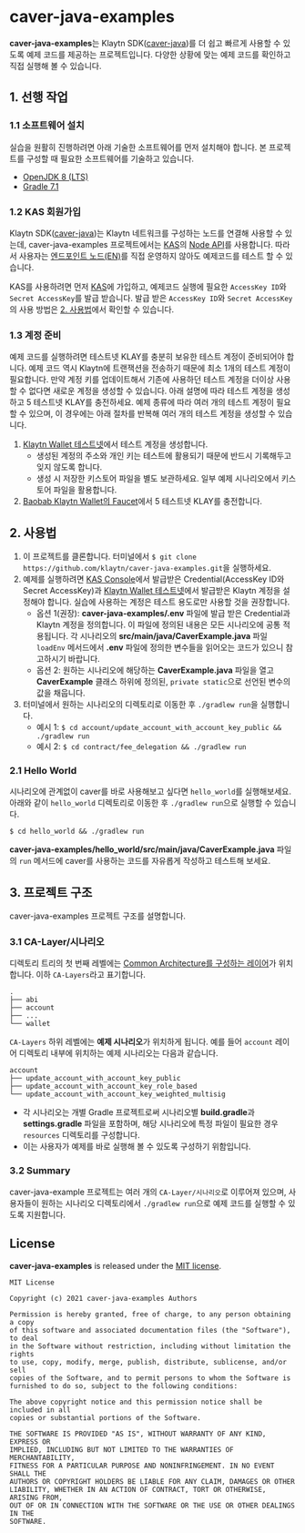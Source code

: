 # caver-java-examples
**caver-java-examples**는 Klaytn SDK([caver-java](https://github.com/klaytn/caver-java))를 더 쉽고 빠르게 사용할 수 있도록 예제 코드를 제공하는 프로젝트입니다. 다양한 상황에 맞는 예제 코드를 확인하고 직접 실행해 볼 수 있습니다.

## 1. 선행 작업
### 1.1 소프트웨어 설치
실습을 원활히 진행하려면 아래 기술한 소프트웨어를 먼저 설치해야 합니다. 본 프로젝트를 구성할 때 필요한 소프트웨어를 기술하고 있습니다.
* [OpenJDK 8 (LTS)](https://adoptopenjdk.net/?variant=openjdk8&jvmVariant=hotspot)
* [Gradle 7.1](https://gradle.org/install/)

### 1.2 KAS 회원가입
Klaytn SDK([caver-java](https://github.com/klaytn/caver-java))는 Klaytn 네트워크를 구성하는 노드를 연결해 사용할 수 있는데, caver-java-examples 프로젝트에서는 [KAS](https://klaytnapi.com)의 [Node API](https://refs.klaytnapi.com/en/node/latest)를 사용합니다. 따라서 사용자는 [엔드포인트 노드(EN)](https://docs.klaytn.com/node/endpoint-node)를 직접 운영하지 않아도 예제코드를 테스트 할 수 있습니다.

KAS를 사용하려면 먼저 [KAS](https://klaytnapi.com)에 가입하고, 예제코드 실행에 필요한 `AccessKey ID`와 `Secret AccessKey`를 발급 받습니다.
발급 받은 `AccessKey ID`와 `Secret AccessKey`의 사용 방법은 [2. 사용법](https://github.com/klaytn/caver-java-examples/blob/master/README.ko.md#2-%EC%82%AC%EC%9A%A9%EB%B2%95)에서 확인할 수 있습니다.

### 1.3 계정 준비
예제 코드를 실행하려면 테스트넷 KLAY를 충분히 보유한 테스트 계정이 준비되어야 합니다.
예제 코드 역시 Klaytn에 트랜잭션을 전송하기 때문에 최소 1개의 테스트 계정이 필요합니다. 만약 계정 키를 업데이트해서 기존에 사용하던 테스트 계정을 더이상 사용할 수 없다면 새로운 계정을 생성할 수 있습니다. 아래 설명에 따라 테스트 계정을 생성하고 5 테스트넷 KLAY를 충전하세요. 예제 종류에 따라 여러 개의 테스트 계정이 필요할 수 있으며, 이 경우에는 아래 절차를 반복해 여러 개의 테스트 계정을 생성할 수 있습니다.
1. [Klaytn Wallet 테스트넷](https://baobab.wallet.klaytn.com/create)에서 테스트 계정을 생성합니다.
   * 생성된 계정의 주소와 개인 키는 테스트에 활용되기 때문에 반드시 기록해두고 잊지 않도록 합니다.
   * 생성 시 저장한 키스토어 파일을 별도 보관하세요. 일부 예제 시나리오에서 키스토어 파일을 활용합니다.
2. [Baobab Klaytn Wallet의 Faucet](https://baobab.wallet.klaytn.com/faucet)에서 5 테스트넷 KLAY를 충전합니다.

## 2. 사용법
1. 이 프로젝트를 클론합니다. 터미널에서 `$ git clone https://github.com/klaytn/caver-java-examples.git`을 실행하세요.
2. 예제를 실행하려면 [KAS Console](https://console.klaytnapi.com/ko/security/credential)에서 발급받은 Credential(AccessKey ID와 Secret AccessKey)과 [Klaytn Wallet 테스트넷](https://baobab.wallet.klaytn.com/create)에서 발급받은 Klaytn 계정을 설정해야 합니다. 실습에 사용하는 계정은 테스트 용도로만 사용할 것을 권장합니다.
    * 옵션 1(권장): **caver-java-examples/.env** 파일에 발급 받은 Credential과 Klaytn 계정을 정의합니다. 이 파일에 정의된 내용은 모든 시나리오에 공통 적용됩니다. 각 시나리오의 **src/main/java/CaverExample.java** 파일 `loadEnv` 메서드에서 **.env** 파일에 정의한 변수들을 읽어오는 코드가 있으니 참고하시기 바랍니다.
    * 옵션 2: 원하는 시나리오에 해당하는 **CaverExample.java** 파일을 열고 **CaverExample** 클래스 하위에 정의된, `private static`으로 선언된 변수의 값을 채웁니다.
3. 터미널에서 원하는 시나리오의 디렉토리로 이동한 후 `./gradlew run`을 실행합니다.
    * 예시 1: `$ cd account/update_account_with_account_key_public && ./gradlew run`
    * 예시 2: `$ cd contract/fee_delegation && ./gradlew run`

### 2.1 Hello World
시나리오에 관계없이 caver를 바로 사용해보고 싶다면 `hello_world`를 실행해보세요. 아래와 같이 `hello_world` 디렉토리로 이동한 후 `./gradlew run`으로 실행할 수 있습니다.

`$ cd hello_world && ./gradlew run`

**caver-java-examples/hello_world/src/main/java/CaverExample.java** 파일의 `run` 메서드에 caver를 사용하는 코드를 자유롭게 작성하고 테스트해 보세요.

## 3. 프로젝트 구조
caver-java-examples 프로젝트 구조를 설명합니다.

### 3.1 CA-Layer/시나리오
디렉토리 트리의 첫 번째 레벨에는 [Common Architecture를 구성하는 레이어](https://kips.klaytn.com/KIPs/kip-34#layer-diagram-of-the-common-architecture)가 위치합니다. 이하 `CA-Layers`라고 표기합니다.
```
.
├── abi
├── account
├── ...
└── wallet
```

`CA-Layers` 하위 레벨에는 **예제 시나리오**가 위치하게 됩니다. 예를 들어 `account` 레이어 디렉토리 내부에 위치하는 예제 시나리오는 다음과 같습니다.
```
account
├── update_account_with_account_key_public
├── update_account_with_account_key_role_based
└── update_account_with_account_key_weighted_multisig
```
* 각 시나리오는 개별 Gradle 프로젝트로써 시나리오별 **build.gradle**과 **settings.gradle** 파일을 포함하며, 해당 시나리오에 특정 파일이 필요한 경우 `resources` 디렉토리를 구성합니다.
* 이는 사용자가 예제를 바로 실행해 볼 수 있도록 구성하기 위함입니다.

### 3.2 Summary
caver-java-example 프로젝트는 여러 개의 `CA-Layer/시나리오`로 이루어져 있으며, 사용자들이 원하는 시나리오 디렉토리에서 `./gradlew run`으로 예제 코드를 실행할 수 있도록 지원합니다.

## License
**caver-java-examples** is released under the [MIT license](./LICENSE).

```
MIT License

Copyright (c) 2021 caver-java-examples Authors

Permission is hereby granted, free of charge, to any person obtaining a copy
of this software and associated documentation files (the "Software"), to deal
in the Software without restriction, including without limitation the rights
to use, copy, modify, merge, publish, distribute, sublicense, and/or sell
copies of the Software, and to permit persons to whom the Software is
furnished to do so, subject to the following conditions:

The above copyright notice and this permission notice shall be included in all
copies or substantial portions of the Software.

THE SOFTWARE IS PROVIDED "AS IS", WITHOUT WARRANTY OF ANY KIND, EXPRESS OR
IMPLIED, INCLUDING BUT NOT LIMITED TO THE WARRANTIES OF MERCHANTABILITY,
FITNESS FOR A PARTICULAR PURPOSE AND NONINFRINGEMENT. IN NO EVENT SHALL THE
AUTHORS OR COPYRIGHT HOLDERS BE LIABLE FOR ANY CLAIM, DAMAGES OR OTHER
LIABILITY, WHETHER IN AN ACTION OF CONTRACT, TORT OR OTHERWISE, ARISING FROM,
OUT OF OR IN CONNECTION WITH THE SOFTWARE OR THE USE OR OTHER DEALINGS IN THE
SOFTWARE.
```
